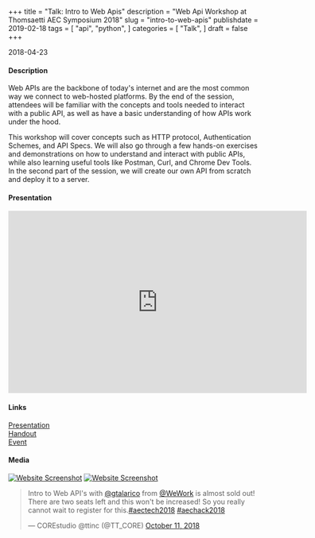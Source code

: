 +++
title = "Talk: Intro to Web Apis"
description = "Web Api Workshop at Thomsaetti AEC Symposium 2018"
slug = "intro-to-web-apis"
publishdate = 2019-02-18
tags = [
    "api",
    "python",
]
categories = [
    "Talk",
]
draft = false
+++

2018-04-23

#### Description

Web APIs are the backbone of today's internet and are the most common way we connect to web-hosted platforms. By the end of the session, attendees will be familiar with the concepts and tools needed to interact with a public API, as well as have a basic understanding of how APIs work under the hood.

This workshop will cover concepts such as HTTP protocol, Authentication Schemes, and API Specs.  We will also go through a few hands-on exercises and demonstrations on how to understand and interact with public APIs, while also learning useful tools like Postman, Curl, and Chrome Dev Tools. In the second part of the session, we will create our own API from scratch and deploy it to a server.

#### Presentation

<iframe src="https://docs.google.com/presentation/d/e/2PACX-1vT6KDyGtruFkArQWEgQ3fmYONq4sMVCwzy-q0ivn_iVjerxEe574Iw9eyQ3K7gMtvw9ju0ogw09PXA3/embed?start=false&loop=false&delayms=3000" frameborder="0" width="600" height="367" allowfullscreen="true" mozallowfullscreen="true" webkitallowfullscreen="true"></iframe>


#### Links

<div class="links">
    <i class="fas fa-desktop"></i>
    <a href="https://docs.google.com/presentation/d/e/2PACX-1vQel77yAGm6d7GphYmCyKEYf-0iiN-3O4ONPGEAsTid6dEXTRZ4zpVGhQsQ0YuvNpWyQ5MPfycoZuxv/pub?start=false&loop=false&delayms=3000">Presentation</a>
    <br>
    <i class="fas fa-book-open"></i>
    <a href="https://docs.google.com/document/d/11fKBglfvK2F5WTJFz1d8Cj0jHlzjAZtadA2bMPO7c9E/edit?usp=sharing">Handout</a>
    <br>
    <i class="fas fa-link"></i>
    <a href="http://core.thorntontomasetti.com/event/aec-tech-2018-interpolations">Event</a>
</div>

#### Media

[![Website Screenshot](/img/aec-2018.png)](http://core.thorntontomasetti.com/event/aec-tech-2018-interpolations/)
[![Website Screenshot](/img/aec-2018-workshop.jpeg)](http://core.thorntontomasetti.com/event/aec-tech-2018-interpolations/)

<blockquote class="twitter-tweet" data-lang="en"><p lang="en" dir="ltr">Intro to Web API&#39;s with <a href="https://twitter.com/gtalarico?ref_src=twsrc%5Etfw">@gtalarico</a> from <a href="https://twitter.com/WeWork?ref_src=twsrc%5Etfw">@WeWork</a> is almost sold out! There are two seats left and this won&#39;t be increased! So you really cannot wait to register for this.<a href="https://twitter.com/hashtag/aectech2018?src=hash&amp;ref_src=twsrc%5Etfw">#aectech2018</a> <a href="https://twitter.com/hashtag/aechack2018?src=hash&amp;ref_src=twsrc%5Etfw">#aechack2018</a></p>&mdash; COREstudio @ttinc (@TT_CORE) <a href="https://twitter.com/TT_CORE/status/1050381727779172352?ref_src=twsrc%5Etfw">October 11, 2018</a></blockquote>
<script async src="https://platform.twitter.com/widgets.js" charset="utf-8"></script>
